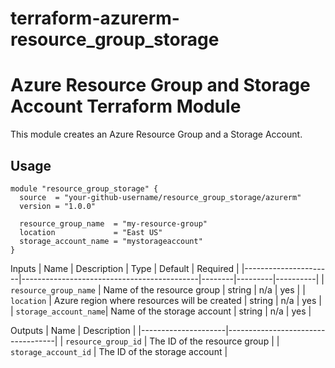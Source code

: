 # terraform-azurerm-resource_group_storage
# Azure Resource Group and Storage Account Terraform Module

This module creates an Azure Resource Group and a Storage Account.

## Usage

```hcl
module "resource_group_storage" {
  source  = "your-github-username/resource_group_storage/azurerm"
  version = "1.0.0"

  resource_group_name  = "my-resource-group"
  location             = "East US"
  storage_account_name = "mystorageaccount"
}
```
Inputs
| Name                 | Description                                | Type   | Default | Required |
|----------------------|--------------------------------------------|--------|---------|----------|
| `resource_group_name` | Name of the resource group                 | string | n/a     | yes      |
| `location`            | Azure region where resources will be created | string | n/a     | yes      |
| `storage_account_name`| Name of the storage account                | string | n/a     | yes      |

Outputs
| Name                | Description                       |
|---------------------|-----------------------------------|
| `resource_group_id`  | The ID of the resource group      |
| `storage_account_id` | The ID of the storage account     |
